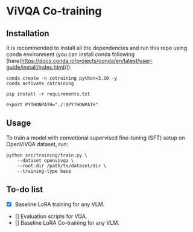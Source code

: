 # ViVQA Co-training

## Installation

It is recommended to install all the dependencies and run this repo using conda environment (you can install conda following [here(https://docs.conda.io/projects/conda/en/latest/user-guide/install/index.html)]):
```
conda create -n cotraining python=3.10 -y
conda activate cotraining

pip install -r requirements.txt

export PYTHONPATH="./:$PYTHONPATH"
```

## Usage
To train a model with convetional supervised fine-tuning (SFT) setup on OpenViVQA dataset, run:
```
python src/training/train.py \
    --dataset openvivqa \
    --root-dir /path/to/dataset/dir \
    --training-type base
```

## To-do list
- [x] Baseline LoRA training for any VLM.
- [] Evaluation scripts for VQA.
- [] Baseline LoRA Co-training for any VLM.